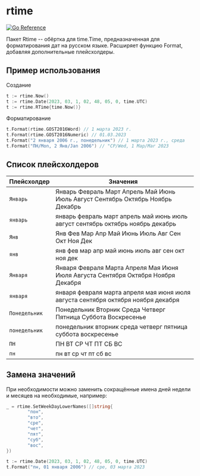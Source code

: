 # rtime

[![Go Reference](https://pkg.go.dev/badge/github.com/tariel-x/rtime.svg)](https://pkg.go.dev/github.com/tariel-x/rtime)

Пакет Rtime -- обёртка для time.Time, предназначенная для форматирования дат на русском языке. 
Расширяет функцию Format, добавляя дополнительные плейсхолдеры.

## Пример использования

Создание

```go
t := rtime.Now()
t := rtime.Date(2023, 03, 1, 02, 48, 05, 0, time.UTC)
t := rtime.RTime{time.Now()}
```

Форматирование

```go
t.Format(rtime.GOST2016Word) // 1 марта 2023 г.
t.Format(rtime.GOST2016Numeric) // 01.03.2023
t.Format("2 января 2006 г., понедельник") // 1 марта 2023 г., среда
t.Format("ПН/Mon, 2 Янв/Jan 2006") // "СР/Wed, 1 Мар/Mar 2023
```

## Список плейсхолдеров

| Плейсхолдер   | Значения                                                                          |
|---------------|-----------------------------------------------------------------------------------|
| `Январь`      | Январь Февраль Март Апрель Май Июнь Июль Август Сентябрь Октябрь Ноябрь Декабрь   |
| `январь`      | январь февраль март апрель май июнь июль август сентябрь октябрь ноябрь декабрь   |
| `Янв`         | Янв Фев Мар Апр Май Июнь Июль Авг Сен Окт Ноя Дек                                 |
| `янв`         | янв фев мар апр май июнь июль авг сен окт ноя дек                                 |
| `Января`      | Января Февраля Марта Апреля Мая Июня Июля Августа Сентября Октября Ноября Декабря |
| `января`      | января февраля марта апреля мая июня июля августа сентября октября ноября декабря |
| `Понедельник` | Понедельник Вторник Среда Четверг Пятница Суббота Воскресенье                     |
| `понедельник` | понедельник вторник среда четверг пятница суббота воскресенье                     |
| `ПН`          | ПН ВТ СР ЧТ ПТ СБ ВС                                                              |
| `пн`          | пн вт ср чт пт сб вс                                                              |

## Замена значений

При необходимости можно заменить сокращённые имена дней недели и месяцев на необходимые, например:

```go
_ = rtime.SetWeekDayLowerNames([]string{
		"пон",
		"вто",
		"сре",
		"чет",
		"пят",
		"суб",
		"вос",
})

t := rtime.Date(2023, 03, 1, 02, 48, 05, 0, time.UTC)
t.Format("пн, 01 января 2006") // сре, 03 марта 2023
```
